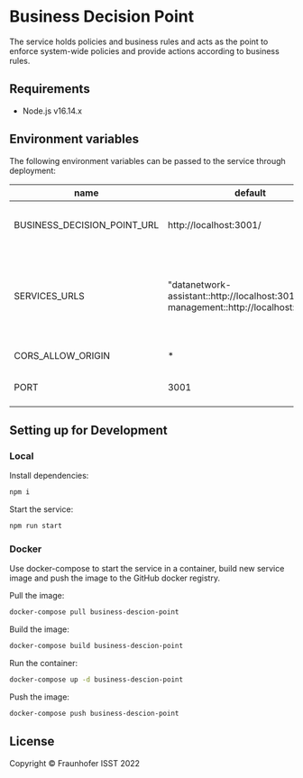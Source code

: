 # Business Decision Point

The service holds policies and business rules and acts as the point to enforce system-wide policies and provide actions 
according to business rules.

## Requirements

+ Node.js v16.14.x

## Environment variables

The following environment variables can be passed to the service through deployment:

| name                        | default                                                                                 | description                                                                                 |
|-----------------------------|-----------------------------------------------------------------------------------------|---------------------------------------------------------------------------------------------|
| BUSINESS_DECISION_POINT_URL | http://localhost:3001/                                                                  | The URL of the Business Decision Point service                                              |
| SERVICES_URLS               | "datanetwork-assistant::http://localhost:3012,entity-management::http://localhost:3000" | The mapping of the services names to corresponding URLs were the services can be reached on |
| CORS_ALLOW_ORIGIN           | *                                                                                       | CORS allowed origins                                                                        |
| PORT                        | 3001                                                                                    | port to be exposed by the service                                                           |

## Setting up for Development

### Local

Install dependencies:

```sh
npm i
```

Start the service:

```sh
npm run start
```

### Docker

Use docker-compose to start the service in a container, build new service image and push the image to the GitHub docker registry.

Pull the image:

```sh
docker-compose pull business-descion-point
```

Build the image:

```sh
docker-compose build business-descion-point
```

Run the container:

```sh
docker-compose up -d business-descion-point
```

Push the image:

```sh
docker-compose push business-descion-point
```

## License

Copyright © Fraunhofer ISST 2022
